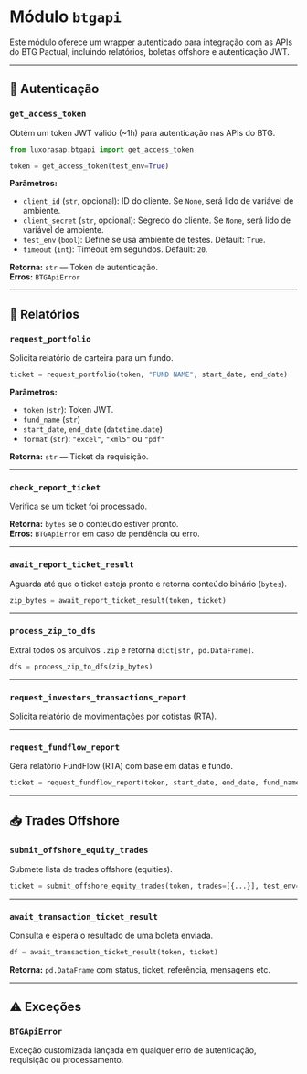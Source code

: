 # Módulo `btgapi`

Este módulo oferece um wrapper autenticado para integração com as APIs do BTG Pactual, incluindo relatórios, boletas offshore e autenticação JWT.

---

## 📌 Autenticação

### `get_access_token`

Obtém um token JWT válido (~1h) para autenticação nas APIs do BTG.

```python
from luxorasap.btgapi import get_access_token

token = get_access_token(test_env=True)
```

**Parâmetros:**

- `client_id` (`str`, opcional): ID do cliente. Se `None`, será lido de variável de ambiente.
- `client_secret` (`str`, opcional): Segredo do cliente. Se `None`, será lido de variável de ambiente.
- `test_env` (`bool`): Define se usa ambiente de testes. Default: `True`.
- `timeout` (`int`): Timeout em segundos. Default: `20`.

**Retorna:** `str` — Token de autenticação.  
**Erros:** `BTGApiError`

---

## 📑 Relatórios

### `request_portfolio`

Solicita relatório de carteira para um fundo.

```python
ticket = request_portfolio(token, "FUND NAME", start_date, end_date)
```

**Parâmetros:**
- `token` (`str`): Token JWT.
- `fund_name` (`str`)
- `start_date`, `end_date` (`datetime.date`)
- `format` (`str`): `"excel"`, `"xml5"` ou `"pdf"`

**Retorna:** `str` — Ticket da requisição.

---

### `check_report_ticket`

Verifica se um ticket foi processado.

**Retorna:** `bytes` se o conteúdo estiver pronto.  
**Erros:** `BTGApiError` em caso de pendência ou erro.

---

### `await_report_ticket_result`

Aguarda até que o ticket esteja pronto e retorna conteúdo binário (`bytes`).

```python
zip_bytes = await_report_ticket_result(token, ticket)
```

---

### `process_zip_to_dfs`

Extrai todos os arquivos `.zip` e retorna `dict[str, pd.DataFrame]`.

```python
dfs = process_zip_to_dfs(zip_bytes)
```

---

### `request_investors_transactions_report`

Solicita relatório de movimentações por cotistas (RTA).

---

### `request_fundflow_report`

Gera relatório FundFlow (RTA) com base em datas e fundo.

```python
ticket = request_fundflow_report(token, start_date, end_date, fund_name="FUND")
```

---

## 📥 Trades Offshore

### `submit_offshore_equity_trades`

Submete lista de trades offshore (equities).

```python
ticket = submit_offshore_equity_trades(token, trades=[{...}], test_env=True)
```

---

### `await_transaction_ticket_result`

Consulta e espera o resultado de uma boleta enviada.

```python
df = await_transaction_ticket_result(token, ticket)
```

**Retorna:** `pd.DataFrame` com status, ticket, referência, mensagens etc.

---

## ⚠️ Exceções

### `BTGApiError`

Exceção customizada lançada em qualquer erro de autenticação, requisição ou processamento.